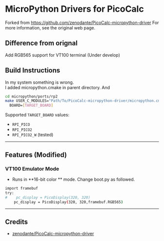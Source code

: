 

# MicroPython Drivers for PicoCalc
Forked from https://github.com/zenodante/PicoCalc-micropython-driver
For more information, see the original web page.

## Difference from orignal
Add RGB565 support for VT100 terminal
(Under develop)

## Build Instructions
In my system something is wrong.\
I added micropython.cmake in parent directory.  And
```sh
cd micropython/ports/rp2
make USER_C_MODULES="Path/To/PicoCalc-micropython-driver/micropython.cmake" \
  BOARD=[TARGET_BOARD]
```

Supported `TARGET_BOARD` values:
- `RPI_PICO`
- `RPI_PICO2`
- `RPI_PICO2_W`  (tested)

---

## Features (Modified)

### VT100 Emulator Mode
- Runs in **16-bit color ** mode.  Change boot.py as followed.
```sh
import framebuf
try:
#    pc_display = PicoDisplay(320, 320)
    pc_display = PicoDisplay(320, 320,framebuf.RGB565)
```
---

## Credits
- [zenodante/PicoCalc-micropython-driver](https://github.com/zenodante/PicoCalc-micropython-driver)
